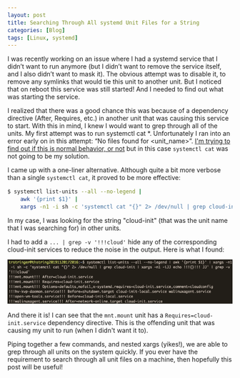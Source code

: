 ```yaml
---
layout: post
title: Searching Through All systemd Unit Files for a String
categories: [Blog]
tags: [Linux, systemd]
---
```


I was recently working on an issue where I had a systemd service that I didn’t want to run anymore (but I didn’t want to remove the service itself, and I also didn’t want to mask it). The obvious attempt was to disable it, to remove any symlinks that would tie this unit to another unit. But I noticed that on reboot this service was still started! And I needed to find out what was starting the service.

I realized that there was a good chance this was because of a dependency directive (After, Requires, etc.) in another unit that was causing this service to start. With this in mind, I knew I would want to grep through all of the units. My first attempt was to run systemctl cat *. Unfortunately I ran into an error early on in this attempt: “No files found for <unit_name>”. [I'm trying to find out if this is normal behavior, or not](https://github.com/systemd/systemd/issues/14082) but in this case `systemctl cat` was not going to be my solution.

I came up with a one-liner alternative. Although quite a bit more verbose than a single `systemctl cat`, it proved to be more effective:

```bash
$ systemctl list-units --all --no-legend | 
    awk '{print $1}' | 
    xargs -n1 -i sh -c 'systemctl cat "{}" 2> /dev/null | grep cloud-init | xargs -n1 -iJJ echo !!!{}!!! JJ'
```

In my case, I was looking for the string "cloud-init" (that was the unit name that I was searching for) in other units.

I had to add a `... | grep -v '!!!cloud'` hide any of the corresponding cloud-init services to reduce the noise in the output. Here is what I found:

![systemd search output for units](/images/systemd-unit-search.png)

And there it is! I can see that the `mnt.mount` unit has a `Requires=cloud-init.service` dependency directive. This is the offending unit that was causing my unit to run (when I didn't want it to).

Piping together a few commands, and nested xargs (yikes!), we are able to grep through all units on the system quickly. If you ever have the requirement to search through all unit files on a machine, then hopefully this post will be useful!
